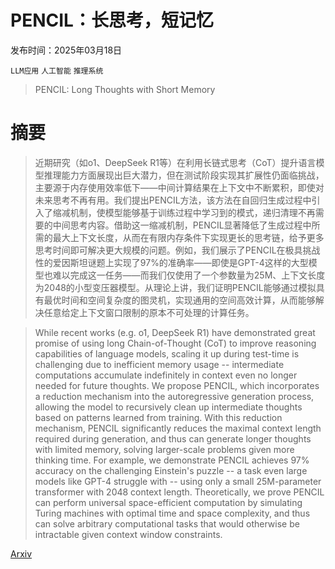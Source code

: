 # PENCIL：长思考，短记忆

发布时间：2025年03月18日

`LLM应用` `人工智能` `推理系统`

> PENCIL: Long Thoughts with Short Memory

# 摘要

> 近期研究（如o1、DeepSeek R1等）在利用长链式思考（CoT）提升语言模型推理能力方面展现出巨大潜力，但在测试阶段实现其扩展性仍面临挑战，主要源于内存使用效率低下——中间计算结果在上下文中不断累积，即使对未来思考不再有用。我们提出PENCIL方法，该方法在自回归生成过程中引入了缩减机制，使模型能够基于训练过程中学习到的模式，递归清理不再需要的中间思考内容。借助这一缩减机制，PENCIL显著降低了生成过程中所需的最大上下文长度，从而在有限内存条件下实现更长的思考链，给予更多思考时间即可解决更大规模的问题。例如，我们展示了PENCIL在极具挑战性的爱因斯坦谜题上实现了97%的准确率——即使是GPT-4这样的大型模型也难以完成这一任务——而我们仅使用了一个参数量为25M、上下文长度为2048的小型变压器模型。从理论上讲，我们证明PENCIL能够通过模拟具有最优时间和空间复杂度的图灵机，实现通用的空间高效计算，从而能够解决任意给定上下文窗口限制的原本不可处理的计算任务。

> While recent works (e.g. o1, DeepSeek R1) have demonstrated great promise of using long Chain-of-Thought (CoT) to improve reasoning capabilities of language models, scaling it up during test-time is challenging due to inefficient memory usage -- intermediate computations accumulate indefinitely in context even no longer needed for future thoughts. We propose PENCIL, which incorporates a reduction mechanism into the autoregressive generation process, allowing the model to recursively clean up intermediate thoughts based on patterns learned from training. With this reduction mechanism, PENCIL significantly reduces the maximal context length required during generation, and thus can generate longer thoughts with limited memory, solving larger-scale problems given more thinking time. For example, we demonstrate PENCIL achieves 97\% accuracy on the challenging Einstein's puzzle -- a task even large models like GPT-4 struggle with -- using only a small 25M-parameter transformer with 2048 context length. Theoretically, we prove PENCIL can perform universal space-efficient computation by simulating Turing machines with optimal time and space complexity, and thus can solve arbitrary computational tasks that would otherwise be intractable given context window constraints.

[Arxiv](https://arxiv.org/abs/2503.14337)